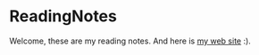 # ReadingNotes
Welcome, these are my reading notes.
And here is [my web site](https://leon1s.top/ "西窗烛") :).
